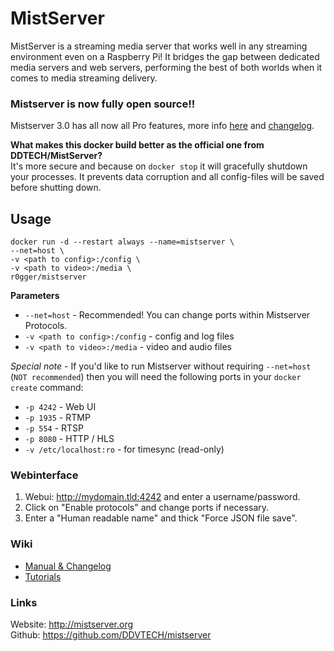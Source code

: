 # MistServer

MistServer is a streaming media server that works well in any streaming environment even on a Raspberry Pi! It bridges the gap between dedicated media servers and web servers, performing the best of both worlds when it comes to media streaming delivery.

### Mistserver is now fully open source!! 
Mistserver 3.0 has all now all Pro features, more info [here](https://news.mistserver.org/news/108/Release+notes+summary+3.0) and [changelog](https://releases.mistserver.org/changelog).

**What makes this docker build better as the official one from DDTECH/MistServer?**   
It's more secure and because on `docker stop` it will gracefully shutdown your processes. It prevents data corruption and all config-files will be saved before shutting down.

Usage 
-----------
```
docker run -d --restart always --name=mistserver \   
--net=host \    
-v <path to config>:/config \   
-v <path to video>:/media \     
r0gger/mistserver   
```   
  
**Parameters**    
* `--net=host` - Recommended! You can change ports within Mistserver Protocols.
* `-v <path to config>:/config` - config and log files  
* `-v <path to video>:/media` - video and audio files  

*Special note* - If you'd like to run Mistserver without requiring `--net=host` (`NOT recommended`) then you will need the following ports in your `docker create` command:

* `-p 4242` - Web UI  
* `-p 1935` - RTMP  
* `-p 554` - RTSP   
* `-p 8080` - HTTP / HLS 
* `-v /etc/localhost:ro` - for timesync (read-only)   

### Webinterface
1. Webui: http://mydomain.tld:4242 and enter a username/password.   
2. Click on "Enable protocols" and change ports if necessary.
3. Enter a "Human readable name" and thick "Force JSON file save". 

### Wiki
- [Manual & Changelog](https://github.com/R0GGER/mistserver/wiki/MistServer-Manual,-Changelog-&-Tutorials#manual--changelog)
- [Tutorials](https://github.com/R0GGER/mistserver/wiki/MistServer-Manual,-Changelog-&-Tutorials#tutorials)

### Links
Website: http://mistserver.org   
Github: https://github.com/DDVTECH/mistserver   


